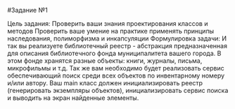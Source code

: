 #Задание №1

Цель задания:
Проверить ваши знания проектирования классов и методов
Проверить ваше умение на практике применять принципы наследования, полиморфизма и инкапсуляции
Формулировка задачи:
И так вы реализуете библиотечный реестр - абстракция предназначенная для описания библиотечного фонда муниципалитета вашего города. В этом фонде хранятся разные объекты: книги, журналы, письма, микрофильмы и т.д. Так же вам необходимо будет реализовать сервис обеспечивающий поиск среди всех объектов по инвентарному номеру и/или автору. Ваш main класс должен инициализировать реестр (генерировать экземпляры объектов), инициализировать сервис поиска и выводить на экран найденные элементы.
